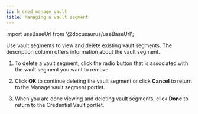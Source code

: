 ```yaml
---
id: h_cred_manage_vault
title: Managing a vault segment
---
```

import useBaseUrl from '@docusaurus/useBaseUrl';



Use vault segments to view and delete existing vault segments. The description column offers information about the vault segment.

1.  To delete a vault segment, click the radio button that is associated with the vault segment you want to remove.

2.  Click **OK** to continue deleting the vault segment or click **Cancel** to return to the Manage vault segment portlet.

3.  When you are done viewing and deleting vault segments, click **Done** to return to the Credential Vault portlet.


